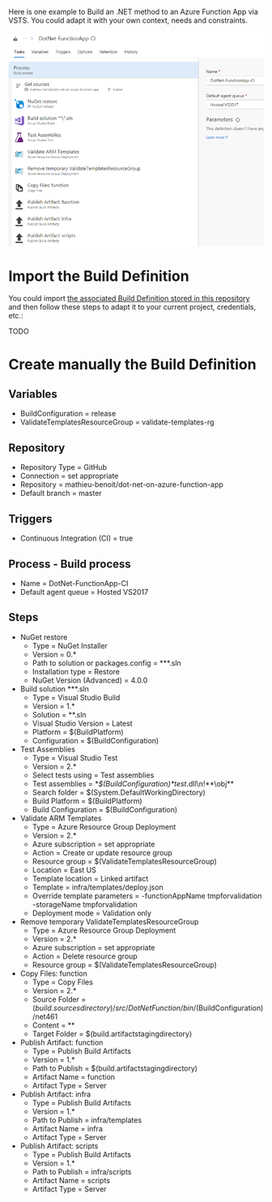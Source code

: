 Here is one example to Build an .NET method to an Azure Function App via VSTS. You could adapt it with your own context, needs and constraints.

![Build Overview](/docs/imgs/DotNet-FunctionApp-CI.PNG)

# Import the Build Definition

You could import [the associated Build Definition stored in this repository](/vsts/DotNet-FunctionApp-CI.json) and then follow these steps to adapt it to your current project, credentials, etc.:

TODO

# Create manually the Build Definition

## Variables
- BuildConfiguration = release
- ValidateTemplatesResourceGroup = validate-templates-rg

## Repository
- Repository Type = GitHub
- Connection = set appropriate
- Repository = mathieu-benoit/dot-net-on-azure-function-app
- Default branch = master

## Triggers
- Continuous Integration (CI) = true

## Process - Build process
- Name = DotNet-FunctionApp-CI
- Default agent queue = Hosted VS2017

## Steps 
- NuGet restore
  - Type = NuGet Installer
  - Version = 0.*
  - Path to solution or packages.config = **\*.sln
  - Installation type = Restore
  - NuGet Version (Advanced) = 4.0.0
- Build solution **\*.sln
  - Type = Visual Studio Build
  - Version = 1.*
  - Solution = **\.sln
  - Visual Studio Version = Latest
  - Platform = $(BuildPlatform)
  - Configuration = $(BuildConfiguration)
- Test Assemblies
  - Type = Visual Studio Test
  - Version = 2.*
  - Select tests using = Test assemblies
  - Test assemblies = \**\$(BuildConfiguration)\*test*.dll\n!**\obj\**
  - Search folder = $(System.DefaultWorkingDirectory)
  - Build Platform = $(BuildPlatform)
  - Build Configuration = $(BuildConfiguration)
- Validate ARM Templates
  - Type = Azure Resource Group Deployment
  - Version = 2.*
  - Azure subscription = set appropriate
  - Action = Create or update resource group
  - Resource group = $(ValidateTemplatesResourceGroup)
  - Location = East US
  - Template location = Linked artifact
  - Template = infra/templates/deploy.json
  - Override template parameters = -functionAppName tmpforvalidation -storageName tmpforvalidation
  - Deployment mode = Validation only
- Remove temporary ValidateTemplatesResourceGroup
  - Type = Azure Resource Group Deployment
  - Version = 2.*
  - Azure subscription = set appropriate
  - Action = Delete resource group
  - Resource group = $(ValidateTemplatesResourceGroup)
- Copy Files: function
  - Type = Copy Files
  - Version = 2.*
  - Source Folder = $(build.sourcesdirectory)/src/DotNetFunction/bin/$(BuildConfiguration)/net461
  - Content = **
  - Target Folder = $(build.artifactstagingdirectory)
- Publish Artifact: function
  - Type = Publish Build Artifacts
  - Version = 1.*
  - Path to Publish = $(build.artifactstagingdirectory)
  - Artifact Name = function
  - Artifact Type = Server
- Publish Artifact: infra
  - Type = Publish Build Artifacts
  - Version = 1.*
  - Path to Publish = infra/templates
  - Artifact Name = infra
  - Artifact Type = Server
- Publish Artifact: scripts
  - Type = Publish Build Artifacts
  - Version = 1.*
  - Path to Publish = infra/scripts
  - Artifact Name = scripts
  - Artifact Type = Server